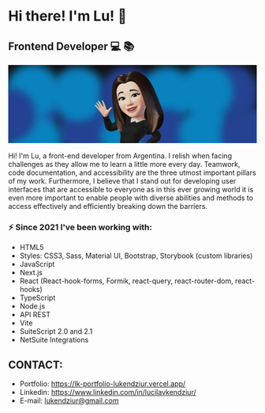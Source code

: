 
# Hi there! I'm Lu! :wave:
## Frontend Developer :computer: :books:

![Banner Image](/image/dark-profile-gif.gif)

Hi! I'm Lu, a front-end developer from Argentina. I relish when facing challenges as they allow me to learn a little more every day. Teamwork, code documentation, and accessibility are the three utmost important pillars of my work. Furthermore, I believe that I stand out for developing user interfaces that are accessible to everyone as in this ever growing world it is even more important to enable people with diverse abilities and methods to access effectively and efficiently breaking down the barriers. 


### :zap: Since 2021 I've been working with:
* HTML5
* Styles: CSS3, Sass, Material UI, Bootstrap, Storybook (custom libraries)
* JavaScript
* Next.js
* React (React-hook-forms, Formik, react-query, react-router-dom, react-hooks)
* TypeScript
* Node.js
* API REST
* Vite
* SuiteScript 2.0 and 2.1
* NetSuite Integrations


## CONTACT:
* Portfolio: https://lk-portfolio-lukendziur.vercel.app/
* Linkedin: https://www.linkedin.com/in/lucilavkendziur/
* E-mail: lukendziur@gmail.com













